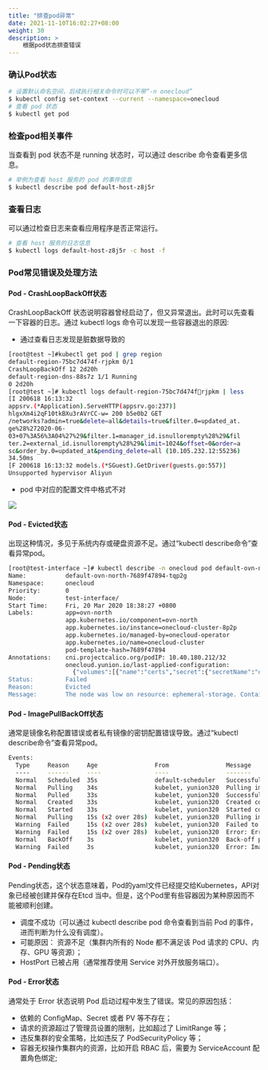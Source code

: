 ```yaml
---
title: "排查pod异常"
date: 2021-11-10T16:02:27+08:00
weight: 30
description: >
    根据pod状态排查错误
---
```


### 确认Pod状态

```bash
# 设置默认命名空间，后续执行相关命令时可以不带“-n onecloud” 
$ kubectl config set-context --current --namespace=onecloud
# 查看 pod 状态
$ kubectl get pod
```

### 检查pod相关事件

当查看到 pod 状态不是 running 状态时，可以通过 describe 命令查看更多信
息。
```bash
# 举例为查看 host 服务的 pod 的事件信息
$ kubectl describe pod default-host-z8j5r
```

### 查看日志

可以通过检查日志来查看应用程序是否正常运行。
```bash
# 查看 host 服务的日志信息
$ kubectl logs default-host-z8j5r -c host -f 
```

### Pod常见错误及处理方法


#### Pod - CrashLoopBackOff状态

CrashLoopBackOff 状态说明容器曾经启动了，但又异常退出。此时可以先查看
一下容器的日志。通过 kubectl logs 命令可以发现一些容器退出的原因:

- 通过查看日志发现是脏数据导致的
```bash
[root@test ~]#kubectl get pod | grep region
default-region-75bc7d474f-rjpkm 0/1
CrashLoopBackOff 12 2d20h
default-region-dns-88s7z 1/1 Running
0 2d20h
[root@test ~]# kubectl logs default-region-75bc7d474f￾rjpkm | less
[I 200618 16:13:32
appsrv.(*Application).ServeHTTP(appsrv.go:237)]
hlgxXm4i2qF10tkBXu3rAVrCC-w= 200 b5e0b2 GET
/networks?admin=true&delete=all&details=true&filter.0=updated_at.
ge%28%272020-06-
03+07%3A56%3A04%27%29&filter.1=manager_id.isnullorempty%28%29&fil
ter.2=external_id.isnullorempty%28%29&limit=1024&offset=0&order=a
sc&order_by.0=updated_at&pending_delete=all (10.105.232.12:55236)
34.50ms
[F 200618 16:13:32 models.(*SGuest).GetDriver(guests.go:557)]
Unsupported hypervisor Aliyun
```

- pod 中对应的配置文件中格式不对

![](../images/configmaperror.png)

#### Pod - Evicted状态

出现这种情况，多见于系统内存或硬盘资源不足。通过“kubectl describe命令”查看异常pod。

```bash
[root@test-interface ~]# kubectl describe -n onecloud pod default-ovn-north-7689f47894-tqp2g
Name:           default-ovn-north-7689f47894-tqp2g
Namespace:      onecloud
Priority:       0
Node:           test-interface/
Start Time:     Fri, 20 Mar 2020 18:38:27 +0800
Labels:         app=ovn-north
                app.kubernetes.io/component=ovn-north
                app.kubernetes.io/instance=onecloud-cluster-8p2p
                app.kubernetes.io/managed-by=onecloud-operator
                app.kubernetes.io/name=onecloud-cluster
                pod-template-hash=7689f47894
Annotations:    cni.projectcalico.org/podIP: 10.40.180.212/32
                onecloud.yunion.io/last-applied-configuration:
                  {"volumes":[{"name":"certs","secret":{"secretName":"default-certs","items":[{"key":"ca.crt","path":"ca.crt"},{"key":"service.crt","path":"...
Status:         Failed
Reason:         Evicted
Message:        The node was low on resource: ephemeral-storage. Container ovn-north was using 109956Ki, which exceeds its request of 0.
```
#### Pod - ImagePullBackOff状态

通常是镜像名称配置错误或者私有镜像的密钥配置错误导致。通过“kubectl describe命令”查看异常pod。

```bash
Events:
  Type     Reason     Age                From                Message
  ----     ------     ----               ----                -------
  Normal   Scheduled  35s                default-scheduler   Successfully assigned onecloud/default-region-85ff9dcd5-mh8cl to yunion320
  Normal   Pulling    34s                kubelet, yunion320  Pulling image "registry.cn-beijing.aliyuncs.com/yunionio/region:v3.2.1"
  Normal   Pulled     33s                kubelet, yunion320  Successfully pulled image "registry.cn-beijing.aliyuncs.com/yunionio/region:v3.2.1"
  Normal   Created    33s                kubelet, yunion320  Created container init
  Normal   Started    33s                kubelet, yunion320  Started container init
  Normal   Pulling    15s (x2 over 28s)  kubelet, yunion320  Pulling image "registry.cn-beijing.aliyuncs.com/yunionio/region:v3.2.2"
  Warning  Failed     15s (x2 over 28s)  kubelet, yunion320  Failed to pull image "registry.cn-beijing.aliyuncs.com/yunionio/region:v3.2.2": rpc error: code = Unknown desc = Error response from daemon: manifest for registry.cn-beijing.aliyuncs.com/yunionio/region:v3.2.2 not found: manifest unknown: manifest unknown
  Warning  Failed     15s (x2 over 28s)  kubelet, yunion320  Error: ErrImagePull
  Normal   BackOff    3s                 kubelet, yunion320  Back-off pulling image "registry.cn-beijing.aliyuncs.com/yunionio/region:v3.2.2"
  Warning  Failed     3s                 kubelet, yunion320  Error: ImagePullBackOff
```

#### Pod - Pending状态

Pending状态，这个状态意味着，Pod的yaml文件已经提交给Kubernetes，API对象已经被创建并保存在Etcd 当中。但是，这个Pod里有些容器因为某种原因而不能被顺利创建。

- 调度不成功（可以通过 kubectl describe pod 命令查看到当前 Pod 的事件，进而判断为什么没有调度）。
- 可能原因： 资源不足（集群内所有的 Node 都不满足该 Pod 请求的 CPU、内存、GPU 等资源）；
- HostPort 已被占用（通常推荐使用 Service 对外开放服务端口）。

#### Pod - Error状态

通常处于 Error 状态说明 Pod 启动过程中发生了错误。常见的原因包括：

- 依赖的 ConfigMap、Secret 或者 PV 等不存在；
- 请求的资源超过了管理员设置的限制，比如超过了 LimitRange 等；
- 违反集群的安全策略，比如违反了 PodSecurityPolicy 等；
- 容器无权操作集群内的资源，比如开启 RBAC 后，需要为 ServiceAccount 配置角色绑定;